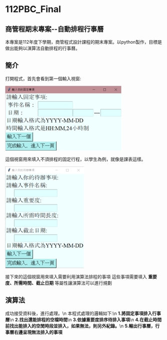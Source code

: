 # 112PBC_Final

## 商管程期末專案--自動排程行事曆

本專案是112年度下學期，商管程式設計課程的期末專案。以python製作，目標是做出能夠以演算法自動排程的行事曆。

## 簡介

打開程式，首先會看到第一個輸入視窗:

![image](視窗一.png)

這個視窗用來填入不須排程的固定行程，以學生為例，就像是課表這樣。

![image](視窗二.png)

接下來的這個視窗用來填入需要利用演算法排程的事項
這些事項需要填入 **重要度、所需時間、截止日期** 等屬性讓演算法可以進行規劃

## 演算法 

成功接受資料後，進行處理。\n
本程式處理的邏輯如下:\n
**1.將固定事項排入行事曆**\n
**2.找出還能排程的空檔時間**\n
**3.依據重要度排序待排入事項**\n
**4.在截止時間前找出能排入的空閒時段並排入，如果無法，則另外紀錄。**\n
**5.輸出行事曆，行事曆右邊呈現無法排入的事項**